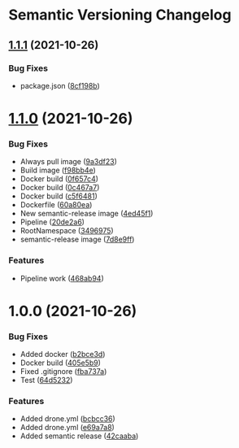 # Semantic Versioning Changelog

## [1.1.1](https://github.com/ucl-aa/webapp/compare/v1.1.0...v1.1.1) (2021-10-26)


### Bug Fixes

* package.json ([8cf198b](https://github.com/ucl-aa/webapp/commit/8cf198baf7ddacc6c7cff31e470dcb6559cd2c49))

# [1.1.0](https://github.com/ucl-aa/webapp/compare/v1.0.0...v1.1.0) (2021-10-26)


### Bug Fixes

* Always pull image ([9a3df23](https://github.com/ucl-aa/webapp/commit/9a3df23d4ce4078c447870a58c97b45483b061a1))
* Build image ([f98bb4e](https://github.com/ucl-aa/webapp/commit/f98bb4edad3db32f051df8beb10b2ffe53be3688))
* Docker build ([0f657c4](https://github.com/ucl-aa/webapp/commit/0f657c40a42453180ba6045df049efab7fc4eeab))
* Docker build ([0c467a7](https://github.com/ucl-aa/webapp/commit/0c467a71ba6c179a459af5fa8ac25d97c5cfe283))
* Docker build ([c5f6481](https://github.com/ucl-aa/webapp/commit/c5f6481ea91a53b14cef746e46a576bfbab1cbdd))
* Dockerfile ([60a80ea](https://github.com/ucl-aa/webapp/commit/60a80ea99cb8da983d32ad08b48f6f578b8d8d5e))
* New semantic-release image ([4ed45f1](https://github.com/ucl-aa/webapp/commit/4ed45f12682b633a19cc3e712262d22dc48d3d0d))
* Pipeline ([20de2a6](https://github.com/ucl-aa/webapp/commit/20de2a61d735d6d6a1c6a99e29066b50f3466905))
* RootNamespace ([3496975](https://github.com/ucl-aa/webapp/commit/349697593b19ebaf93797a69cbd04d64c66cf795))
* semantic-release image ([7d8e9ff](https://github.com/ucl-aa/webapp/commit/7d8e9ff563a14ab9f35088ad6c6fd3d8091c0d11))


### Features

* Pipeline work ([468ab94](https://github.com/ucl-aa/webapp/commit/468ab947c7ef0dc99ac275b2ae6ec0c27dcddc52))

# 1.0.0 (2021-10-26)


### Bug Fixes

* Added docker ([b2bce3d](https://github.com/ucl-aa/webapp/commit/b2bce3d24ff35ca89e134b3412e431d8b1707f94))
* Docker build ([405e5b9](https://github.com/ucl-aa/webapp/commit/405e5b9d2fd1e6c5a938a01cb96e7323d775041d))
* Fixed .gitignore ([fba737a](https://github.com/ucl-aa/webapp/commit/fba737aea1e966c87d0d7b87ee5ae1674f0159ba))
* Test ([64d5232](https://github.com/ucl-aa/webapp/commit/64d5232e88ec728d0b6c027542f33c281fee8bfb))


### Features

* Added drone.yml ([bcbcc36](https://github.com/ucl-aa/webapp/commit/bcbcc36e4556d1a0e4315fa5a4fc2ef59af04d29))
* Added drone.yml ([e69a7a8](https://github.com/ucl-aa/webapp/commit/e69a7a8ba7d89a3ab2dcb86caede00b17476d98a))
* Added semantic release ([42caaba](https://github.com/ucl-aa/webapp/commit/42caaba2b2d9add7b88ae65ad0034e36f3ef4d6f))
